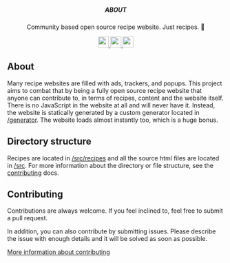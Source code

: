 <p align='center'>
  <h5 align='center'>ABOUT</h5>
  <p align='center'>
    Community based open source recipe website. Just recipes. 🙌
  </p>
</p>

<p align='center'>
  <a href='https://example.com'>
    <img src='https://img.shields.io/badge/status-prod-blue?style=for-the-badge' height='25'>
  </a>
  <a href='https://example.com'>
    <img src='https://img.shields.io/badge/build-success-blue?style=for-the-badge' height='25'>
  </a>
  <a href='https://github.com/prettier/prettier'>
    <img src='https://img.shields.io/badge/code_style-prettier-blue?style=for-the-badge' height='25'>
  </a>
</p>

## About

Many recipe websites are filled with ads, trackers, and popups. This project aims to combat that by being a fully open source recipe website that anyone can contribute to, in terms of recipes, content and the website itself. There is no JavaScript in the website at all and will never have it. Instead, the website is statically generated by a custom generator located in [/generator](./generator/). The website loads almost instantly too, which is a huge bonus.

## Directory structure

Recipes are located in [/src/recipes](./src/recipes) and all the source html files are located in [/src](./src/). For more information about the directory or file structure, see the [contributing](https://pinchofsalt.web.app/contribute.html) docs.

## Contributing

Contributions are always welcome. If you feel inclined to, feel free to submit a pull request.

In addition, you can also contribute by submitting issues. Please describe the issue with enough details and it will be solved as soon as possible.

[More information about contributing](https://pinchofsalt.web.app/contribute.html)